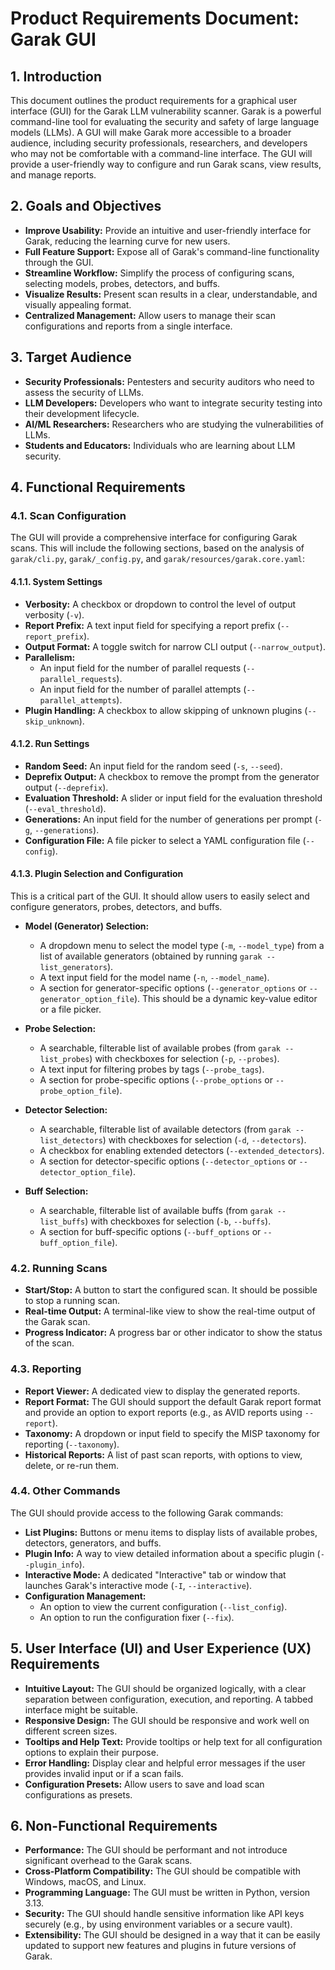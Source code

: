 # Product Requirements Document: Garak GUI

## 1. Introduction

This document outlines the product requirements for a graphical user interface (GUI) for the Garak LLM vulnerability scanner. Garak is a powerful command-line tool for evaluating the security and safety of large language models (LLMs). A GUI will make Garak more accessible to a broader audience, including security professionals, researchers, and developers who may not be comfortable with a command-line interface. The GUI will provide a user-friendly way to configure and run Garak scans, view results, and manage reports.

## 2. Goals and Objectives

*   **Improve Usability:** Provide an intuitive and user-friendly interface for Garak, reducing the learning curve for new users.
*   **Full Feature Support:** Expose all of Garak's command-line functionality through the GUI.
*   **Streamline Workflow:** Simplify the process of configuring scans, selecting models, probes, detectors, and buffs.
*   **Visualize Results:** Present scan results in a clear, understandable, and visually appealing format.
*   **Centralized Management:** Allow users to manage their scan configurations and reports from a single interface.

## 3. Target Audience

*   **Security Professionals:** Pentesters and security auditors who need to assess the security of LLMs.
*   **LLM Developers:** Developers who want to integrate security testing into their development lifecycle.
*   **AI/ML Researchers:** Researchers who are studying the vulnerabilities of LLMs.
*   **Students and Educators:** Individuals who are learning about LLM security.

## 4. Functional Requirements

### 4.1. Scan Configuration

The GUI will provide a comprehensive interface for configuring Garak scans. This will include the following sections, based on the analysis of `garak/cli.py`, `garak/_config.py`, and `garak/resources/garak.core.yaml`:

#### 4.1.1. System Settings

*   **Verbosity:** A checkbox or dropdown to control the level of output verbosity (`-v`).
*   **Report Prefix:** A text input field for specifying a report prefix (`--report_prefix`).
*   **Output Format:** A toggle switch for narrow CLI output (`--narrow_output`).
*   **Parallelism:**
    *   An input field for the number of parallel requests (`--parallel_requests`).
    *   An input field for the number of parallel attempts (`--parallel_attempts`).
*   **Plugin Handling:** A checkbox to allow skipping of unknown plugins (`--skip_unknown`).

#### 4.1.2. Run Settings

*   **Random Seed:** An input field for the random seed (`-s`, `--seed`).
*   **Deprefix Output:** A checkbox to remove the prompt from the generator output (`--deprefix`).
*   **Evaluation Threshold:** A slider or input field for the evaluation threshold (`--eval_threshold`).
*   **Generations:** An input field for the number of generations per prompt (`-g`, `--generations`).
*   **Configuration File:** A file picker to select a YAML configuration file (`--config`).

#### 4.1.3. Plugin Selection and Configuration

This is a critical part of the GUI. It should allow users to easily select and configure generators, probes, detectors, and buffs.

*   **Model (Generator) Selection:**
    *   A dropdown menu to select the model type (`-m`, `--model_type`) from a list of available generators (obtained by running `garak --list_generators`).
    *   A text input field for the model name (`-n`, `--model_name`).
    *   A section for generator-specific options (`--generator_options` or `--generator_option_file`). This should be a dynamic key-value editor or a file picker.

*   **Probe Selection:**
    *   A searchable, filterable list of available probes (from `garak --list_probes`) with checkboxes for selection (`-p`, `--probes`).
    *   A text input for filtering probes by tags (`--probe_tags`).
    *   A section for probe-specific options (`--probe_options` or `--probe_option_file`).

*   **Detector Selection:**
    *   A searchable, filterable list of available detectors (from `garak --list_detectors`) with checkboxes for selection (`-d`, `--detectors`).
    *   A checkbox for enabling extended detectors (`--extended_detectors`).
    *   A section for detector-specific options (`--detector_options` or `--detector_option_file`).

*   **Buff Selection:**
    *   A searchable, filterable list of available buffs (from `garak --list_buffs`) with checkboxes for selection (`-b`, `--buffs`).
    *   A section for buff-specific options (`--buff_options` or `--buff_option_file`).

### 4.2. Running Scans

*   **Start/Stop:** A button to start the configured scan. It should be possible to stop a running scan.
*   **Real-time Output:** A terminal-like view to show the real-time output of the Garak scan.
*   **Progress Indicator:** A progress bar or other indicator to show the status of the scan.

### 4.3. Reporting

*   **Report Viewer:** A dedicated view to display the generated reports.
*   **Report Format:** The GUI should support the default Garak report format and provide an option to export reports (e.g., as AVID reports using `--report`).
*   **Taxonomy:** A dropdown or input field to specify the MISP taxonomy for reporting (`--taxonomy`).
*   **Historical Reports:** A list of past scan reports, with options to view, delete, or re-run them.

### 4.4. Other Commands

The GUI should provide access to the following Garak commands:

*   **List Plugins:** Buttons or menu items to display lists of available probes, detectors, generators, and buffs.
*   **Plugin Info:** A way to view detailed information about a specific plugin (`--plugin_info`).
*   **Interactive Mode:** A dedicated "Interactive" tab or window that launches Garak's interactive mode (`-I`, `--interactive`).
*   **Configuration Management:**
    *   An option to view the current configuration (`--list_config`).
    *   An option to run the configuration fixer (`--fix`).

## 5. User Interface (UI) and User Experience (UX) Requirements

*   **Intuitive Layout:** The GUI should be organized logically, with a clear separation between configuration, execution, and reporting. A tabbed interface might be suitable.
*   **Responsive Design:** The GUI should be responsive and work well on different screen sizes.
*   **Tooltips and Help Text:** Provide tooltips or help text for all configuration options to explain their purpose.
*   **Error Handling:** Display clear and helpful error messages if the user provides invalid input or if a scan fails.
*   **Configuration Presets:** Allow users to save and load scan configurations as presets.

## 6. Non-Functional Requirements

*   **Performance:** The GUI should be performant and not introduce significant overhead to the Garak scans.
*   **Cross-Platform Compatibility:** The GUI should be compatible with Windows, macOS, and Linux.
*   **Programming Language:** The GUI must be written in Python, version 3.13.
*   **Security:** The GUI should handle sensitive information like API keys securely (e.g., by using environment variables or a secure vault).
*   **Extensibility:** The GUI should be designed in a way that it can be easily updated to support new features and plugins in future versions of Garak.
